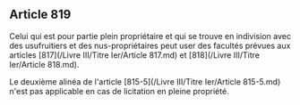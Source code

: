 Article 819
----
Celui qui est pour partie plein propriétaire et qui se trouve en indivision avec
des usufruitiers et des nus-propriétaires peut user des facultés prévues aux
articles [817](/Livre III/Titre Ier/Article 817.md) et [818](/Livre III/Titre Ier/Article 818.md).

Le deuxième alinéa de l'article [815-5](/Livre III/Titre Ier/Article 815-5.md) n'est pas applicable en cas de licitation
en pleine propriété.
